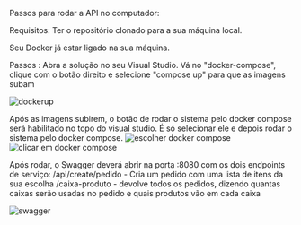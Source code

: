 Passos para rodar a API no computador:

Requisitos:
Ter o repositório clonado para a sua máquina local.

Seu Docker já estar ligado na sua máquina.

Passos :
Abra a solução no seu Visual Studio.
Vá no "docker-compose", clique com o botão direito e selecione "compose up" para que as imagens subam


![dockerup](https://github.com/user-attachments/assets/f7317521-82f2-47db-903b-ef847f8c89c8)

Após as imagens subirem, o botão de rodar o sistema pelo docker compose será habilitado no topo do visual studio. É só selecionar ele e depois rodar o sistema pelo docker compose.
![escolher docker compose](https://github.com/user-attachments/assets/082c2898-e9fb-403e-b01f-2f85abfa2c03)
![clicar em docker compose](https://github.com/user-attachments/assets/d8d860d7-4a56-4f1f-ba79-c653a780d0e6)

Após rodar, o Swagger deverá abrir na porta :8080 com os dois endpoints de serviço:
/api/create/pedido - Cria um pedido com uma lista de itens da sua escolha
/caixa-produto - devolve todos os pedidos, dizendo quantas caixas serão usadas no pedido e quais produtos vão em cada caixa

![swagger](https://github.com/user-attachments/assets/0cd0a061-aa00-4e5a-b7e8-f38501f33e51)

